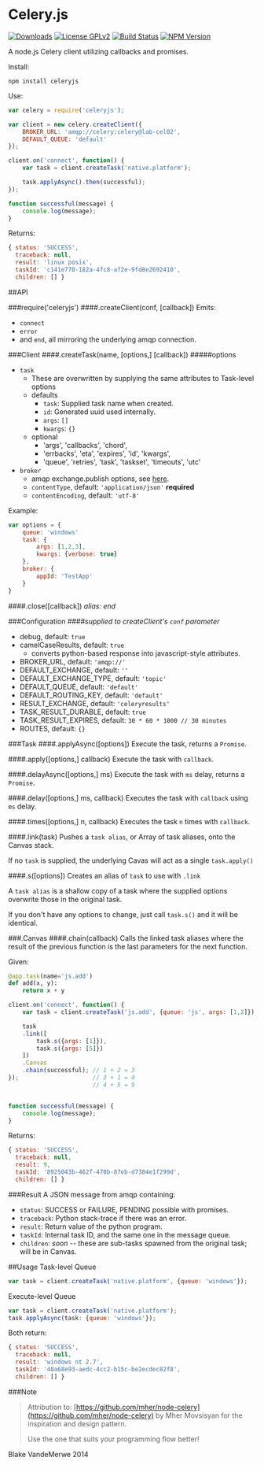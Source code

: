Celery.js
=============
[![Downloads](http://img.shields.io/npm/dm/celeryjs.svg)](https://www.npmjs.org/package/celeryjs)
[![License GPLv2](http://img.shields.io/badge/license-GPLv2-green.svg)](https://github.com/blakev/node-celeryjs/blob/master/LICENSE)
[![Build Status](http://img.shields.io/travis/blakev/node-celeryjs.svg)](https://travis-ci.org/blakev/node-celeryjs)
[![NPM Version](http://img.shields.io/npm/v/celeryjs.svg)](https://www.npmjs.org/package/celeryjs)

A node.js Celery client utilizing callbacks and promises.

Install:

`npm install celeryjs`

Use:
```javascript
var celery = require('celeryjs');

var client = new celery.createClient({
	BROKER_URL: 'amqp://celery:celery@lab-cel02',
	DEFAULT_QUEUE: 'default'
});

client.on('connect', function() {
	var task = client.createTask('native.platform');

	task.applyAsync().then(successful);
});

function successful(message) {
	console.log(message);
}
```

Returns:
```javascript
{ status: 'SUCCESS',
  traceback: null,
  result: 'linux posix',
  taskId: 'c141e770-182a-4fc8-af2e-9fd8e2692410',
  children: [] }
```

##API

###require('celeryjs')
####.createClient(conf, [callback])
Emits:
- `connect`
- `error` 
- and `end`, all mirroring the underlying amqp connection.

###Client
####.createTask(name, [options,] [callback])
#####options
- `task`
	- These are overwritten by supplying the same attributes to Task-level options
	- defaults
		- `task`: Supplied task name when created.
		- `id`: Generated uuid used internally.
		- `args`: `[]`
		- `kwargs`: `{}`
	- optional
		- 'args', 'callbacks', 'chord', 
    	- 'errbacks', 'eta', 'expires', 'id', 'kwargs', 
    	- 'queue', 'retries', 'task', 'taskset', 'timeouts', 'utc'
- `broker`
	- amqp exchange.publish options, see [here](https://github.com/postwait/node-amqp#exchangepublishroutingkey-message-options-callback).
	- `contentType`, default: `'application/json'` **required**
	- `contentEncoding`, default: `'utf-8'`

Example:
```javascript
var options = {
	queue: 'windows'
	task: {
		args: [1,2,3],
		kwargs: {verbose: true}
	},
	broker: {
		appId: 'TestApp'
	}
}
```

####.close([callback]) *alias: end*


###Configuration
####*supplied to createClient's `conf` parameter*
- debug, default: `true`
- camelCaseResults, default: `true`
	- converts python-based response into javascript-style attributes.
- BROKER_URL, default: `'amqp://'`
- DEFAULT_EXCHANGE, default: `''`
- DEFAULT_EXCHANGE_TYPE, default: `'topic'`
- DEFAULT_QUEUE, default: `'default'`
- DEFAULT_ROUTING_KEY, default: `'default'`
- RESULT_EXCHANGE, default: `'celeryresults'`
- TASK_RESULT_DURABLE, default: `true`
- TASK_RESULT_EXPIRES, default: `30 * 60 * 1000 // 30 minutes`
- ROUTES, default: `{}`

###Task
####.applyAsync([options])
Execute the task, returns a `Promise`.

####.apply([options,] callback)
Execute the task with `callback`.

####.delayAsync([options,] ms)
Execute the task with `ms` delay, returns a `Promise`.

####.delay([options,] ms, callback)
Executes the task with `callback` using `ms` delay.

####.times([options,] n, callback)
Executes the task `n` times with `callback`.

####.link(task) 
Pushes a `task alias`, or Array of task aliases, onto the Canvas stack.

If no `task` is supplied, the underlying Cavas will act as a single `task.apply()`

####.s([options])
Creates an alias of `task` to use with `.link`

A `task alias` is a shallow copy of a task where the supplied options overwrite those in the original task.

If you don't have any options to change, just call `task.s()` and it will be identical.

###.Canvas
####.chain(callback)
Calls the linked task aliases where the result of the previous function is the last parameters for the next function.

Given:
```python
@app.task(name='js.add')
def add(x, y):
    return x + y
```

```javascript
client.on('connect', function() {
	var task = client.createTask('js.add', {queue: 'js', args: [1,2]});

	task
	.link([
		task.s({args: [1]}),
		task.s({args: [5]})
	])
	.Canvas
	.chain(successful);	// 1 + 2 = 3
});						// 3 + 1 = 4
						// 4 + 5 = 9


function successful(message) {
	console.log(message);
}
```

Returns:
```javascript
{ status: 'SUCCESS',
  traceback: null,
  result: 9,
  taskId: '8925043b-462f-470b-87eb-d7384e1f299d',
  children: [] }
```

###Result
A JSON message from amqp containing:
- `status`:		SUCCESS or FAILURE, PENDING possible with promises.
- `traceback`:	Python stack-trace if there was an error.
- `result`:		Return value of the python program.
- `taskId`:		Internal task ID, and the same one in the message queue.
- `children`:	*soon* -- these are sub-tasks spawned from the original task; will be in Canvas.

##Usage
Task-level Queue
```Javascript
var task = client.createTask('native.platform', {queue: 'windows'});
```

Execute-level Queue
```Javascript
var task = client.createTask('native.platform');
task.applyAsync(task: {queue: 'windows'});
```

Both return:
```javascript
{ status: 'SUCCESS',
  traceback: null,
  result: 'windows nt 2.7',
  taskId: '40a68e93-aedc-4cc2-b15c-be2ecdec82f8',
  children: [] }
```


###Note
> Attribution to: [https://github.com/mher/node-celery](https://github.com/mher/node-celery) by Mher Movsisyan for the inspiration and design pattern.
> 
> Use the one that suits your programming flow better!

Blake VandeMerwe 2014
